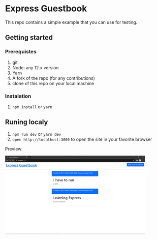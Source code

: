 # Express Guestbook

This repo contains a simple example that you can use for testing.

## Getting started

### Prerequistes

1. git
2. Node: any 12.x version
3. Yarn
4. A fork of the repo (for any contributions)
5. clone of this repo on your local machine

### Instalation

1. `npm install` or `yarn`

## Runing localy
1. `npm run dev` or `yarn dev` 
2. `open http://localhost:3000` to open the site in your favorite browser


Preview: 

<img src="images/screenshot.jpg" width="90%">

